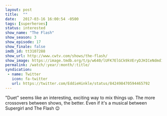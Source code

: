 ```yaml
---
layout: post
title:  ""
date:   2017-03-16 16:00:54 -0500
tags: [superheroes]
status: interested
show_name: "The Flash"
show_season: 3
show_episode: 17
show_finale: false
imdb_id: tt3107288
show_url: http://www.cwtv.com/shows/the-flash/
show_image: https://image.tmdb.org/t/p/w640/lUFK7ElGCk9kVEryDJHICeNdmd1.jpg
permalink: /watch/:year/:month/:title/
syndication:
 - name: Twitter
   icon: fa-twitter
   url: https://twitter.com/EddieHinkle/status/842498470594465792
---
```

"Duet" seems like an interesting, exciting way to mix things up. The more crossovers between shows, the better. Even if it's a musical between Supergirl and The Flash 😉